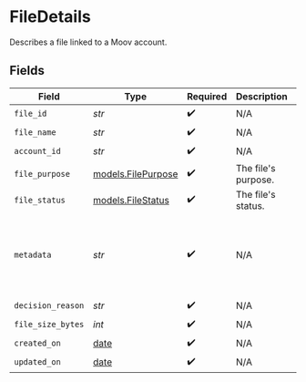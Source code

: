 # FileDetails

Describes a file linked to a Moov account.


## Fields

| Field                                                                                                                                                                                    | Type                                                                                                                                                                                     | Required                                                                                                                                                                                 | Description                                                                                                                                                                              | Example                                                                                                                                                                                  |
| ---------------------------------------------------------------------------------------------------------------------------------------------------------------------------------------- | ---------------------------------------------------------------------------------------------------------------------------------------------------------------------------------------- | ---------------------------------------------------------------------------------------------------------------------------------------------------------------------------------------- | ---------------------------------------------------------------------------------------------------------------------------------------------------------------------------------------- | ---------------------------------------------------------------------------------------------------------------------------------------------------------------------------------------- |
| `file_id`                                                                                                                                                                                | *str*                                                                                                                                                                                    | :heavy_check_mark:                                                                                                                                                                       | N/A                                                                                                                                                                                      |                                                                                                                                                                                          |
| `file_name`                                                                                                                                                                              | *str*                                                                                                                                                                                    | :heavy_check_mark:                                                                                                                                                                       | N/A                                                                                                                                                                                      | logo.png                                                                                                                                                                                 |
| `account_id`                                                                                                                                                                             | *str*                                                                                                                                                                                    | :heavy_check_mark:                                                                                                                                                                       | N/A                                                                                                                                                                                      |                                                                                                                                                                                          |
| `file_purpose`                                                                                                                                                                           | [models.FilePurpose](../models/filepurpose.md)                                                                                                                                           | :heavy_check_mark:                                                                                                                                                                       | The file's purpose.                                                                                                                                                                      | representative_verification                                                                                                                                                              |
| `file_status`                                                                                                                                                                            | [models.FileStatus](../models/filestatus.md)                                                                                                                                             | :heavy_check_mark:                                                                                                                                                                       | The file's status.                                                                                                                                                                       | pending                                                                                                                                                                                  |
| `metadata`                                                                                                                                                                               | *str*                                                                                                                                                                                    | :heavy_check_mark:                                                                                                                                                                       | N/A                                                                                                                                                                                      | {"error_code": "document-name-mismatch", "requirement_id": "document.individual.verification", "representative_id": "c63ab175-251d-497e-a267-7346d087e180", "comment": "testing comment" |
| `decision_reason`                                                                                                                                                                        | *str*                                                                                                                                                                                    | :heavy_check_mark:                                                                                                                                                                       | N/A                                                                                                                                                                                      | not correct file                                                                                                                                                                         |
| `file_size_bytes`                                                                                                                                                                        | *int*                                                                                                                                                                                    | :heavy_check_mark:                                                                                                                                                                       | N/A                                                                                                                                                                                      |                                                                                                                                                                                          |
| `created_on`                                                                                                                                                                             | [date](https://docs.python.org/3/library/datetime.html#date-objects)                                                                                                                     | :heavy_check_mark:                                                                                                                                                                       | N/A                                                                                                                                                                                      |                                                                                                                                                                                          |
| `updated_on`                                                                                                                                                                             | [date](https://docs.python.org/3/library/datetime.html#date-objects)                                                                                                                     | :heavy_check_mark:                                                                                                                                                                       | N/A                                                                                                                                                                                      |                                                                                                                                                                                          |